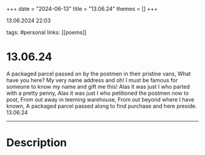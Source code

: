 +++
date = "2024-06-13"
title = "13.06.24"
themes = []
+++

13.06.2024 22:03

tags: #personal
links: [[poems]]

# 13.06.24

A packaged parcel passed on by the postmen in their pristine vans,
What have you here? My very name address and oh!
I must be famous for someone to know my name and gift me this!
Alas it was just I who parted with a pretty penny,
Alas it was just I who petitioned the postmen now to post,
From out away in teeming warehouse,
From out beyond where I have known,
A packaged parcel passed along to find purchase and here preside.
13.06.24

---

# Description


